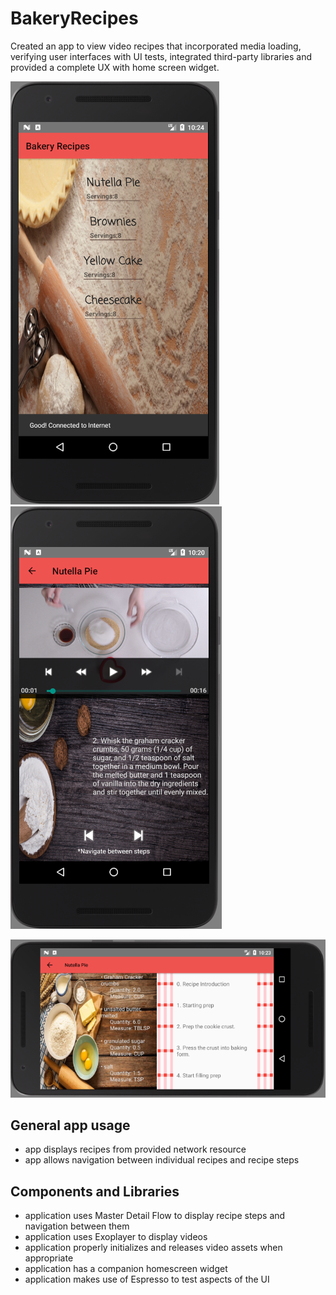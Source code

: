 # BakeryRecipes
Created an app to view video recipes that incorporated media loading, verifying user interfaces with UI tests, integrated third-party libraries and provided a complete UX with home screen widget.

![alt text](https://github.com/skorudzhiev/BakeryRecipes/blob/master/readme_photos/BakeryRecipes%20-%20recipes2%20-%20Nexus_5X_API_24_5554.png) ![alt text](https://github.com/skorudzhiev/BakeryRecipes/blob/master/readme_photos/BakeryRecipes%20-%20step%20-%20Nexus_5X_API_24_5554.png) 

![alt text](https://github.com/skorudzhiev/BakeryRecipes/blob/master/readme_photos/BakeryRecipes%20-%20steps2%20-%20Nexus_5X_API_24_5554.png)

## General app usage
- app displays recipes from provided network resource
- app allows navigation between individual recipes and recipe steps

## Components and Libraries 
- application uses Master Detail Flow to display recipe steps and navigation between them
- application uses Exoplayer to display videos
- application properly initializes and releases video assets when appropriate
- application has a companion homescreen widget
- application makes use of Espresso to test aspects of the UI

